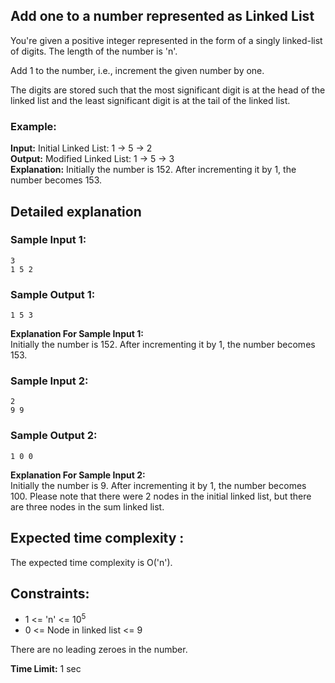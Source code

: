 <h2>Add one to a number represented as Linked List</h2>
<p>You're given a positive integer represented in the form of a singly linked-list of digits. The length of the number is 'n'.</p>

<p>Add 1 to the number, i.e., increment the given number by one.</p>

<p>The digits are stored such that the most significant digit is at the head of the linked list and the least significant digit is at the tail of the linked list.</p>

<h3>Example:</h3>
<p><strong>Input:</strong> Initial Linked List: 1 -> 5 -> 2<br>
<strong>Output:</strong> Modified Linked List: 1 -> 5 -> 3<br>
<strong>Explanation:</strong> Initially the number is 152. After incrementing it by 1, the number becomes 153.</p>

<h2>Detailed explanation</h2>
<h3>Sample Input 1:</h3>
<pre><code>3
1 5 2
</code></pre>
<h3>Sample Output 1:</h3>
<pre><code>1 5 3
</code></pre>
<p><strong>Explanation For Sample Input 1:</strong><br>
Initially the number is 152. After incrementing it by 1, the number becomes 153.</p>

<h3>Sample Input 2:</h3>
<pre><code>2
9 9
</code></pre>
<h3>Sample Output 2:</h3>
<pre><code>1 0 0
</code></pre>
<p><strong>Explanation For Sample Input 2:</strong><br>
Initially the number is 9. After incrementing it by 1, the number becomes 100. Please note that there were 2 nodes in the initial linked list, but there are three nodes in the sum linked list.</p>

<h2>Expected time complexity :</h2>
<p>The expected time complexity is O('n').</p>

<h2>Constraints:</h2>
<ul>
  <li>1 <= 'n' <=  10<sup>5</sup></li>
  <li>0 <= Node in linked list <= 9</li>
</ul>

<p>There are no leading zeroes in the number.</p>

<p><strong>Time Limit:</strong> 1 sec</p>